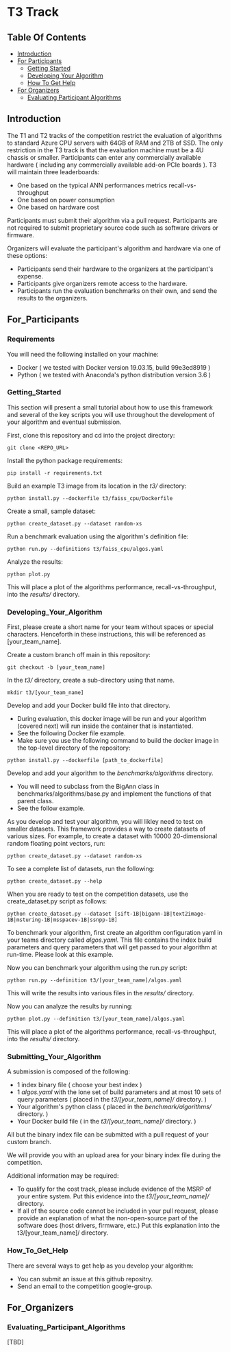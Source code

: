 # T3 Track

## Table Of Contents

- [Introduction](#introduction)  
- [For Participants](#for_participants) 
  - [Getting Started](#getting_started) 
  - [Developing Your Algorithm](#developing_your_algorithm) 
  - [How To Get Help](#how_to_get_help)
- [For Organizers](#for_organizers)  
  - [Evaluating Participant Algorithms](#evaluating_participant_algorithms)
   
## Introduction

The T1 and T2 tracks of the competition restrict the evaluation of algorithms to standard Azure CPU servers with 64GB of RAM and 2TB of SSD.  The only restriction in the T3 track is that the evaluation machine must be a 4U chassis or smaller.  Participants can enter any commercially available hardware ( including any commercially available add-on PCIe boards ).  T3 will maintain three leaderboards:
* One based on the typical ANN performances metrics recall-vs-throughput
* One based on power consumption
* One based on hardware cost

Participants must submit their algorithm via a pull request.  Participants are not required to submit proprietary source code such as software drivers or firmware.

Organizers will evaluate the participant's algorithm and hardware via one of these options:
* Participants send their hardware to the organizers at the participant's expense.
* Participants give organizers remote access to the hardware.
* Participants run the evaluation benchmarks on their own, and send the results to the organizers.

## For_Participants

### Requirements

You will need the following installed on your machine:
* Docker ( we tested with Docker version 19.03.15, build 99e3ed8919 )
* Python ( we tested with Anaconda's python distribution version 3.6 )

### Getting_Started

This section will present a small tutorial about how to use this framework and several of the key scripts you will use throughout the development of your algorithm and eventual submission.

First, clone this repository and cd into the project directory:
```
git clone <REPO_URL>
```
Install the python package requirements:
```
pip install -r requirements.txt
```
Build an example T3 image from its location in the *t3/* directory:
```
python install.py --dockerfile t3/faiss_cpu/Dockerfile
```
Create a small, sample dataset:
```
python create_dataset.py --dataset random-xs
```
Run a benchmark evaluation using the algorithm's definition file:
```
python run.py --definitions t3/faiss_cpu/algos.yaml
```
Analyze the results:
```
python plot.py 
```
This will place a plot of the algorithms performance, recall-vs-throughput, into the *results/* directory.

### Developing_Your_Algorithm

First, please create a short name for your team without spaces or special characters.  Henceforth in these instructions, this will be referenced as [your_team_name].

Create a custom branch off main in this repository:
```
git checkout -b [your_team_name]
```
In the *t3/* directory, create a sub-directory using that name.
```
mkdir t3/[your_team_name]
```
Develop and add your Docker build file into that directory.
* During evaluation, this docker image will be run and your algorithm (covered next) will run inside the container that is instantiated.
* See the following Docker file example.
* Make sure you use the following command to build the docker image in the top-level directory of the repository:
```
python install.py --dockerfile [path_to_dockerfile]
```
Develop and add your algorithm to the *benchmarks/algorithms* directory.
* You will need to subclass from the BigAnn class in benchmarks/algorithms/base.py and implement the functions of that parent class.
* See the follow example.

As you develop and test your algorithm, you will likley need to test on smaller datasets.  This framework provides a way to create datasets of various sizes.  For example, to create a dataset with 10000 20-dimensional random floating point vectors, run:
```
python create_dataset.py --dataset random-xs
```
To see a complete list of datasets, run the following:
```
python create_dataset.py --help
```
When you are ready to test on the competition datasets, use the create_dataset.py script as follows:
```
python create_dataset.py --dataset [sift-1B|bigann-1B|text2image-1B|msturing-1B|msspacev-1B|ssnpp-1B]
```
To benchmark your algorithm, first create an algorithm configuration yaml in your teams directory called *algos.yaml.*  This file contains the index build parameters and query parameters that will get passed to your algorithm at run-time.  Please look at this example.

Now you can benchmark your algorithm using the run.py script:
```
python run.py --definition t3/[your_team_name]/algos.yaml
```
This will write the results into various files in the *results/* directory.

Now you can analyze the results by running:
```
python plot.py --definition t3/[your_team_name]/algos.yaml
```
This will place a plot of the algorithms performance, recall-vs-throughput, into the *results/* directory.

### Submitting_Your_Algorithm

A submission is composed of the following:
* 1 index binary file (  choose your best index )
* 1 *algos.yaml* with the lone set of build parameters and at most 10 sets of query parameters ( placed in the *t3/[your_team_name]/* directory. )
* Your algorithm's python class ( placed in the *benchmark/algorithms/* directory. )
* Your Docker build file ( in the *t3/[your_team_name]/* directory. )

All but the binary index file can be submitted with a pull request of your custom branch.

We will provide you with an upload area for your binary index file during the competition.

Additional information may be required:
* To qualify for the cost track, please include evidence of the MSRP of your entire system.  Put this evidence into the *t3/[your_team_name]/* directory.
* If all of the source code cannot be included in your pull request, please provide an explanation of what the non-open-source part of the software does (host drivers, firmware, etc.) Put this explanation into the t3/[your_team_name]/ directory.

### How_To_Get_Help

There are several ways to get help as you develop your algorithm:
* You can submit an issue at this github repositry.
* Send an email to the competition google-group.

## For_Organizers

### Evaluating_Participant_Algorithms

[TBD]

